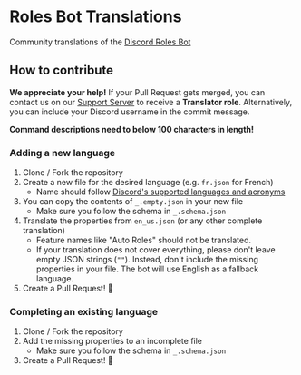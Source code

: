 # Roles Bot Translations

Community translations of the [Discord Roles Bot](https://roles.bot)

## How to contribute
**We appreciate your help!** If your Pull Request gets merged, you can contact us on our [Support Server](https://discord.gg/8VZ69XyJeQ) to receive a **Translator role**. Alternatively, you can include your Discord username in the commit message.

**Command descriptions need to below 100 characters in length!**

### Adding a new language
1. Clone / Fork the repository
2. Create a new file for the desired language (e.g. `fr.json` for French)
   - Name should follow [Discord's supported languages and acronyms](https://discord-api-types.dev/api/discord-api-types-rest/common/enum/Locale#Enumeration%20Members)
3. You can copy the contents of `_.empty.json` in your new file
   - Make sure you follow the schema in `_.schema.json`
4. Translate the properties from `en_us.json` (or any other complete translation)
   - Feature names like "Auto Roles" should not be translated.
   - If your translation does not cover everything, please don't leave empty JSON strings (`""`). Instead, don't include the missing properties in your file. The bot will use English as a fallback language.
5. Create a Pull Request! 🎉

### Completing an existing language
1. Clone / Fork the repository
2. Add the missing properties to an incomplete file
   - Make sure you follow the schema in `_.schema.json`
3. Create a Pull Request! 🎉
